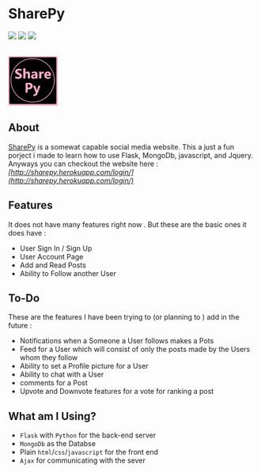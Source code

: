 # SharePy
<img src = "https://img.shields.io/github/issues/S-B-7/SharePy?color=rgb%2877%2C%2014%2C%2077%29&logoColor=rgb%2844%2C%2043%2C%2043%29&style=flat-square">  <img src = "https://img.shields.io/github/stars/S-B-7/SharePy?color=rgb%2877%2C%2014%2C%2077%29&style=flat-square" />   <img src = "https://img.shields.io/github/forks/S-B-7/SharePy?color=rgb%2877%2C%2014%2C%2077%29&style=flat-square" />

<br />  
<img src = "static/logo/logo.png" width = 100  height = 100/>


## About

[SharePy](http://sharepy.herokuapp.com/login/) is a somewat capable social media website. This a just a fun porject i made to learn how to use Flask, MongoDb, javascript, and Jquery. Anyways you can checkout the website  here : _[http://sharepy.herokuapp.com/login/](http://sharepy.herokuapp.com/login/)_


## Features 

It does not have many features right now . But these are the basic ones  it does have :

- User Sign In / Sign Up
- User Account Page
- Add and Read Posts 
- Ability to Follow another User

## To-Do
These are the features I have been trying to (or planning to ) add in the future : 

- Notifications when a Someone a User follows makes a Pots
- Feed for a User which will consist of only the posts made by the Users whom they follow
- Ability to set a Profile picture for a User
- Ability to chat with a User
- comments for a Post
- Upvote and Downvote features for a vote for ranking a post

## What am I Using? 

- `Flask` with `Python` for the back-end server
- `MongoDb` as the Databse 
- Plain `html`/`css`/`javascript` for the front end
- `Ajax` for communicating with the sever



